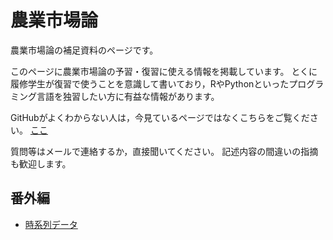 # 農業市場論

農業市場論の補足資料のページです。

このページに農業市場論の予習・復習に使える情報を掲載しています。
とくに履修学生が復習で使うことを意識して書いており，RやPythonといったプログラミング言語を独習したい方に有益な情報があります。

GitHubがよくわからない人は，今見ているページではなくこちらをご覧ください。
[ここ](http://google.com/)

質問等はメールで連絡するか，直接聞いてください。
記述内容の間違いの指摘も歓迎します。


## 番外編

- [時系列データ](https://takeshinishimura.github.io/Agricultural_Markets/ts.html)

